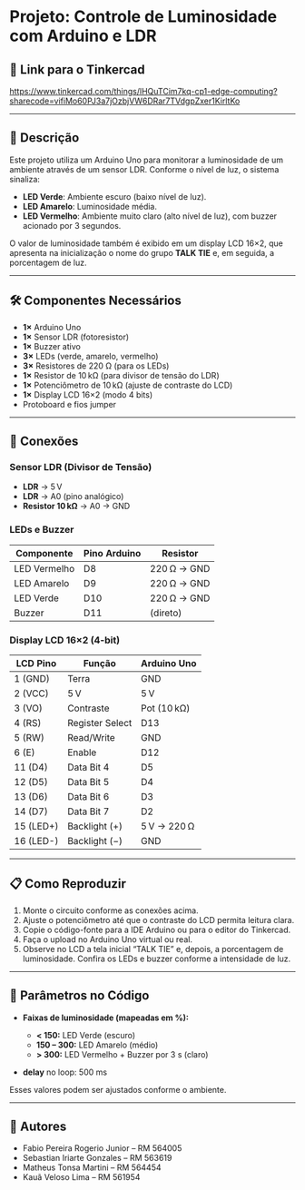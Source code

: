 # Projeto: Controle de Luminosidade com Arduino e LDR

## 🔗 Link para o Tinkercad
https://www.tinkercad.com/things/lHQuTCim7kq-cp1-edge-computing?sharecode=vifiMo60PJ3a7jOzbjVW6DRar7TVdgpZxer1KirltKo

---

## 📌 Descrição

Este projeto utiliza um Arduino Uno para monitorar a luminosidade de um ambiente através de um sensor LDR. Conforme o nível de luz, o sistema sinaliza:

- **LED Verde**: Ambiente escuro (baixo nível de luz).
- **LED Amarelo**: Luminosidade média.
- **LED Vermelho**: Ambiente muito claro (alto nível de luz), com buzzer acionado por 3 segundos.

O valor de luminosidade também é exibido em um display LCD 16×2, que apresenta na inicialização o nome do grupo **TALK TIE** e, em seguida, a porcentagem de luz.

---

## 🛠️ Componentes Necessários

- **1×** Arduino Uno
- **1×** Sensor LDR (fotoresistor)
- **1×** Buzzer ativo
- **3×** LEDs (verde, amarelo, vermelho)
- **3×** Resistores de 220 Ω (para os LEDs)
- **1×** Resistor de 10 kΩ (para divisor de tensão do LDR)
- **1×** Potenciômetro de 10 kΩ (ajuste de contraste do LCD)
- **1×** Display LCD 16×2 (modo 4 bits)
- Protoboard e fios jumper

---

## 🔧 Conexões

### Sensor LDR (Divisor de Tensão)
- **LDR** → 5 V
- **LDR** → A0 (pino analógico)
- **Resistor 10 kΩ** → A0 → GND

### LEDs e Buzzer
| Componente    | Pino Arduino | Resistor  |
|---------------|--------------|-----------|
| LED Vermelho  | D8           | 220 Ω → GND |
| LED Amarelo   | D9           | 220 Ω → GND |
| LED Verde     | D10          | 220 Ω → GND |
| Buzzer        | D11          | (direto)  |

### Display LCD 16×2 (4-bit)
| LCD Pino | Função            | Arduino Uno |
|----------|-------------------|-------------|
| 1 (GND)  | Terra             | GND         |
| 2 (VCC)  | 5 V               | 5 V         |
| 3 (VO)   | Contraste         | Pot (10 kΩ) |
| 4 (RS)   | Register Select   | D13         |
| 5 (RW)   | Read/Write        | GND         |
| 6 (E)    | Enable            | D12         |
| 11 (D4)  | Data Bit 4        | D5          |
| 12 (D5)  | Data Bit 5        | D4          |
| 13 (D6)  | Data Bit 6        | D3          |
| 14 (D7)  | Data Bit 7        | D2          |
| 15 (LED+) | Backlight (+)    | 5 V → 220 Ω |
| 16 (LED-) | Backlight (−)    | GND         |

---

## 📋 Como Reproduzir

1. Monte o circuito conforme as conexões acima.
2. Ajuste o potenciômetro até que o contraste do LCD permita leitura clara.
3. Copie o código-fonte para a IDE Arduino ou para o editor do Tinkercad.
4. Faça o upload no Arduino Uno virtual ou real.
5. Observe no LCD a tela inicial “TALK TIE” e, depois, a porcentagem de luminosidade. Confira os LEDs e buzzer conforme a intensidade de luz.

---

## 📌 Parâmetros no Código

- **Faixas de luminosidade (mapeadas em %):**
  - **< 150:** LED Verde (escuro)
  - **150 – 300:** LED Amarelo (médio)
  - **> 300:** LED Vermelho + Buzzer por 3 s (claro)

- **delay** no loop: 500 ms

Esses valores podem ser ajustados conforme o ambiente.

---

## 🚀 Autores

- Fabio Pereira Rogerio Junior – RM 564005
- Sebastian Iriarte Gonzales – RM 563619
- Matheus Tonsa Martini – RM 564454
- Kauã Veloso Lima – RM 561954

